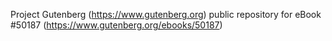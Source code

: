 Project Gutenberg (https://www.gutenberg.org) public repository for
eBook #50187 (https://www.gutenberg.org/ebooks/50187)
